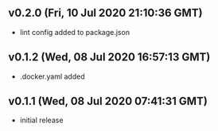 ## v0.2.0 (Fri, 10 Jul 2020 21:10:36 GMT)

-   lint config added to package.json

## v0.1.2 (Wed, 08 Jul 2020 16:57:13 GMT)

-   .docker.yaml added

## v0.1.1 (Wed, 08 Jul 2020 07:41:31 GMT)

-   initial release
